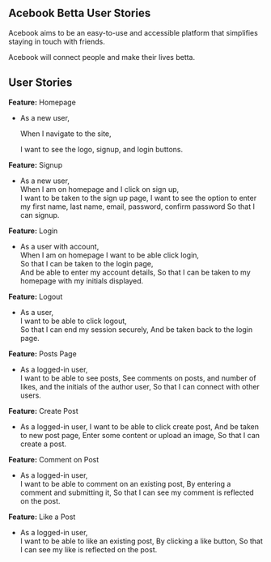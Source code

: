 ## **Acebook Betta User Stories**
Acebook aims to be an easy-to-use and accessible platform that simplifies staying in touch with friends.

Acebook will connect people and make their lives betta.

## User Stories

**Feature:** Homepage
- As a new user,

  When I navigate to the site,

  I want to see the logo, signup, and login buttons.


**Feature:** Signup
- As a new user,  
  When I am on homepage and I click on sign up,  
  I want to be taken to the sign up page,
  I want to see the option to enter my first name, last name, email, password, confirm password
  So that I can signup.

**Feature:** Login
- As a user with account,  
  When I am on homepage I want to be able click login,  
  So that I can be taken to the login page,  
  And be able to enter my account details,
  So that I can be taken to my homepage with my initials displayed.

**Feature:** Logout
- As a user,  
  I want to be able to click logout,  
  So that I can end my session securely, 
  And be taken back to the login page.

**Feature:** Posts Page
- As a logged-in user,  
  I want to be able to see posts,
  See comments on posts, and number of likes, and the initials of the author user,
  So that I can connect with other users.

**Feature:** Create Post
- As a logged-in user,
  I want to be able to click create post,
  And be taken to new post page,
  Enter some content or upload an image,
  So that I can create a post.

**Feature:** Comment on Post
- As a logged-in user,  
  I want to be able to comment on an existing post, 
  By entering a comment and submitting it, 
  So that I can see my comment is reflected on the post.

**Feature:** Like a Post
- As a logged-in user,  
  I want to be able to like an existing post,
  By clicking a like button,
  So that I can see my like is reflected on the post.

